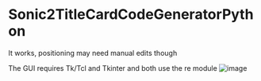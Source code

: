 # Sonic2TitleCardCodeGeneratorPython
 It works, positioning may need manual edits though

The GUI requires Tk/Tcl and Tkinter and both use the re module
![image](https://user-images.githubusercontent.com/94720060/210423479-eb9e7542-c110-4ee4-aadc-c2abcc634fe0.png)
